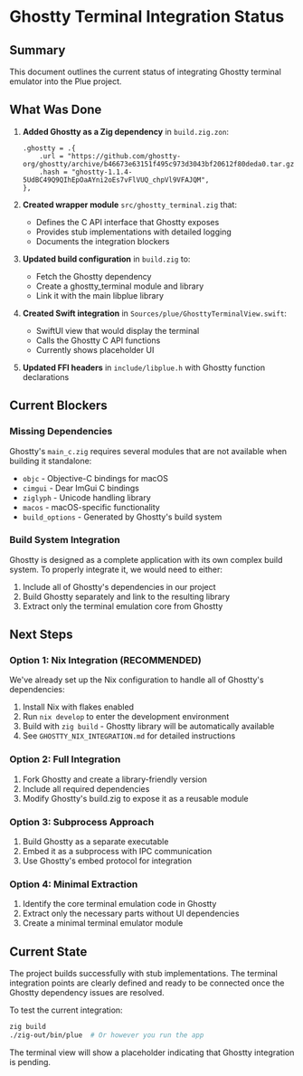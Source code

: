 # Ghostty Terminal Integration Status

## Summary

This document outlines the current status of integrating Ghostty terminal emulator into the Plue project.

## What Was Done

1. **Added Ghostty as a Zig dependency** in `build.zig.zon`:
   ```zig
   .ghostty = .{
       .url = "https://github.com/ghostty-org/ghostty/archive/b46673e63151f495c973d3043bf20612f80deda0.tar.gz",
       .hash = "ghostty-1.1.4-5UdBC49Q9QIhEpOaAYni2oEs7vFlVUQ_chpVl9VFAJQM",
   },
   ```

2. **Created wrapper module** `src/ghostty_terminal.zig` that:
   - Defines the C API interface that Ghostty exposes
   - Provides stub implementations with detailed logging
   - Documents the integration blockers

3. **Updated build configuration** in `build.zig` to:
   - Fetch the Ghostty dependency
   - Create a ghostty_terminal module and library
   - Link it with the main libplue library

4. **Created Swift integration** in `Sources/plue/GhosttyTerminalView.swift`:
   - SwiftUI view that would display the terminal
   - Calls the Ghostty C API functions
   - Currently shows placeholder UI

5. **Updated FFI headers** in `include/libplue.h` with Ghostty function declarations

## Current Blockers

### Missing Dependencies
Ghostty's `main_c.zig` requires several modules that are not available when building it standalone:
- `objc` - Objective-C bindings for macOS
- `cimgui` - Dear ImGui C bindings
- `ziglyph` - Unicode handling library
- `macos` - macOS-specific functionality
- `build_options` - Generated by Ghostty's build system

### Build System Integration
Ghostty is designed as a complete application with its own complex build system. To properly integrate it, we would need to either:
1. Include all of Ghostty's dependencies in our project
2. Build Ghostty separately and link to the resulting library
3. Extract only the terminal emulation core from Ghostty

## Next Steps

### Option 1: Nix Integration (RECOMMENDED)
We've already set up the Nix configuration to handle all of Ghostty's dependencies:
1. Install Nix with flakes enabled
2. Run `nix develop` to enter the development environment
3. Build with `zig build` - Ghostty library will be automatically available
4. See `GHOSTTY_NIX_INTEGRATION.md` for detailed instructions

### Option 2: Full Integration
1. Fork Ghostty and create a library-friendly version
2. Include all required dependencies
3. Modify Ghostty's build.zig to expose it as a reusable module

### Option 3: Subprocess Approach
1. Build Ghostty as a separate executable
2. Embed it as a subprocess with IPC communication
3. Use Ghostty's embed protocol for integration

### Option 4: Minimal Extraction
1. Identify the core terminal emulation code in Ghostty
2. Extract only the necessary parts without UI dependencies
3. Create a minimal terminal emulator module

## Current State

The project builds successfully with stub implementations. The terminal integration points are clearly defined and ready to be connected once the Ghostty dependency issues are resolved.

To test the current integration:
```bash
zig build
./zig-out/bin/plue  # Or however you run the app
```

The terminal view will show a placeholder indicating that Ghostty integration is pending.